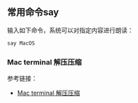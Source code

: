 

## 常用命令say

输入如下命令，系统可以对指定内容进行朗读：




```bash
say MacOS
```





### Mac terminal 解压压缩

参考链接：

- [Mac terminal 解压压缩](http://www.cnblogs.com/bennman/p/3299749.html)














